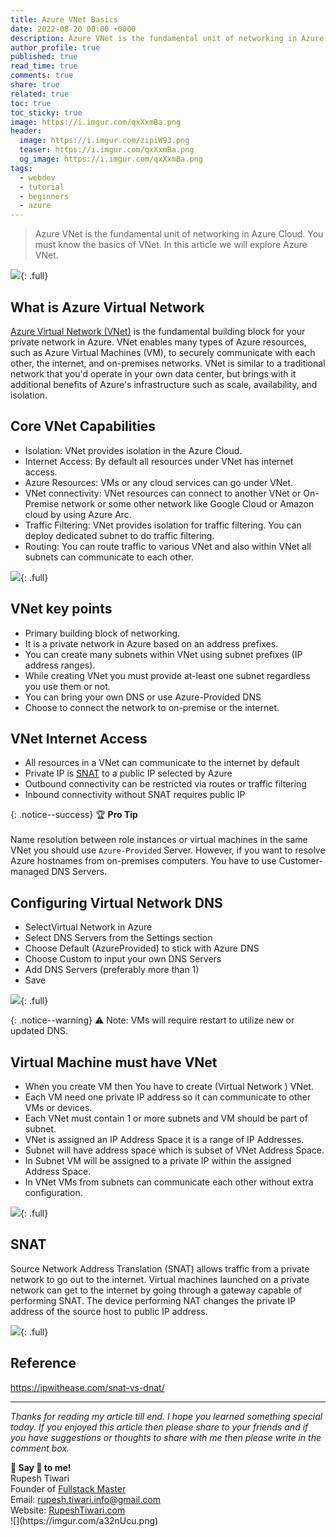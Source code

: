 ```yaml
---
title: Azure VNet Basics
date: 2022-08-20 00:00 +0000
description: Azure VNet is the fundamental unit of networking in Azure Cloud. You must know the basics of VNet. In this article we will explore Azure VNet.
author_profile: true
published: true
read_time: true
comments: true
share: true
related: true
toc: true
toc_sticky: true
image: https://i.imgur.com/qxXxmBa.png
header:
  image: https://i.imgur.com/zipiW93.png
  teaser: https://i.imgur.com/qxXxmBa.png
  og_image: https://i.imgur.com/qxXxmBa.png
tags:
  - webdev
  - tutorial
  - beginners
  - azure
---
```


> Azure VNet is the fundamental unit of networking in Azure Cloud. You must know the basics of VNet. In this article we will explore Azure VNet.

![](https://i.imgur.com/7x21cMd.png){: .full}

## What is Azure Virtual Network

[Azure Virtual Network (VNet)](https://docs.microsoft.com/en-us/azure/virtual-network/virtual-networks-overview) is the fundamental building block for your private network in Azure. VNet enables many types of Azure resources, such as Azure Virtual Machines (VM), to securely communicate with each other, the internet, and on-premises networks. VNet is similar to a traditional network that you'd operate in your own data center, but brings with it additional benefits of Azure's infrastructure such as scale, availability, and isolation.

## Core VNet Capabilities

- Isolation: VNet provides isolation in the Azure Cloud.
- Internet Access: By default all resources under VNet has internet access.
- Azure Resources: VMs or any cloud services can go under VNet.
- VNet connectivity: VNet resources can connect to another VNet or On-Premise network or some other network like Google Cloud or Amazon cloud by using Azure Arc.
- Traffic Filtering: VNet provides isolation for traffic filtering. You can deploy dedicated subnet to do traffic filtering.
- Routing: You can route traffic to various VNet and also within VNet all subnets can communicate to each other.

![](https://i.imgur.com/9eTyLgw.png){: .full}

## VNet key points

- Primary building block of networking.
- It is a private network in Azure based on an address prefixes.
- You can create many subnets within VNet using subnet prefixes (IP address ranges).
- While creating VNet you must provide at-least one subnet regardless you use them or not.
- You can bring your own DNS or use Azure-Provided DNS
- Choose to connect the network to on-premise or the internet.

## VNet Internet Access

- All resources in a VNet can communicate to the internet by default
- Private IP is [SNAT](#snat) to a public IP selected by Azure
- Outbound connectivity can be restricted via routes or traffic filtering
- Inbound connectivity without SNAT requires public IP

{: .notice--success}
🏆 **Pro Tip** \
\
Name resolution between role instances or virtual machines in the same VNet you should use `Azure-Provided` Server. However, if you want to resolve Azure hostnames from on-premises computers. You have to use Customer-managed DNS Servers.

## Configuring Virtual Network DNS

- SelectVirtual Network in Azure
- Select DNS Servers from the Settings section
- Choose Default (AzureProvided) to stick with Azure DNS
- Choose Custom to input your own DNS Servers
- Add DNS Servers (preferably more than 1)
- Save

![](https://i.imgur.com/OonzPUH.png){: .full}

{: .notice--warning}
⚠️ Note: VMs will require restart to utilize new or updated DNS.

## Virtual Machine must have VNet

- When you create VM then You have to create (Virtual Network ) VNet.
- Each VM need one private IP address so it can communicate to other VMs or devices.
- Each VNet must contain 1 or more subnets and VM should be part of subnet.
- VNet is assigned an IP Address Space it is a range of IP Addresses.
- Subnet will have address space which is subset of VNet Address Space.
- In Subnet VM will be assigned to a private IP within the assigned Address Space.
- In VNet VMs from subnets can communicate each other without extra configuration.

![](https://i.imgur.com/jbxFehc.png){: .full}

## SNAT

Source Network Address Translation (SNAT) allows traffic from a private network to go out to the internet. Virtual machines launched on a private network can get to the internet by going through a gateway capable of performing SNAT. The device performing NAT changes the private IP address of the source host to public IP address.

![](https://i.imgur.com/OnazkyD.png){: .full}

## Reference

https://ipwithease.com/snat-vs-dnat/

---

_Thanks for reading my article till end. I hope you learned something special today. If you enjoyed this article then please share to your friends and if you have suggestions or thoughts to share with me then please write in the comment box._

<div class="notice--success">
<strong>💖 Say 👋 to me!</strong>
<br>Rupesh Tiwari
<br>Founder of <a href="https://www.fullstackmaster.net">Fullstack Master </a>
<br>Email: <a href="mailto:rupesh.tiwari.info@gmail.com?subject=Hi">rupesh.tiwari.info@gmail.com</a>
<br>Website: <a href="https://www.rupeshtiwari.com">RupeshTiwari.com </a>
</div>
![](https://imgur.com/a32nUcu.png)
